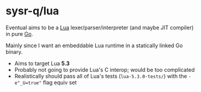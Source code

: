 # sysr-q/lua

Eventual aims to be a [Lua](http://www.lua.org) lexer/parser/interpreter
(and maybe JIT compiler) in pure [Go](https://golang.org).

Mainly since I want an embeddable Lua runtime in a statically linked Go binary.

* Aims to target Lua __5.3__
* Probably not going to provide Lua's C interop; would be too complicated
* Realistically should pass all of Lua's tests (`lua-5.3.0-tests/`) with the
  `-e"_U=true"` flag equiv set
